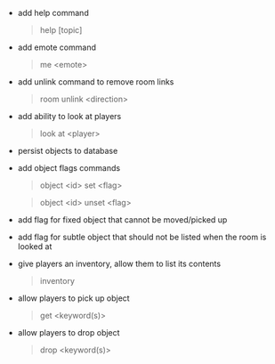- add help command

  > help \[topic\]

- add emote command

  > me <emote\>

- add unlink command to remove room links

  > room unlink <direction\>

- add ability to look at players

  > look at <player\>

- persist objects to database

- add object flags commands

  > object <id\> set <flag\>

  > object <id\> unset <flag\>

- add flag for fixed object that cannot be moved/picked up

- add flag for subtle object that should not be listed when the room is looked at

- give players an inventory, allow them to list its contents

  > inventory

- allow players to pick up object

  > get <keyword(s)\>

- allow players to drop object

  > drop <keyword(s)\>
